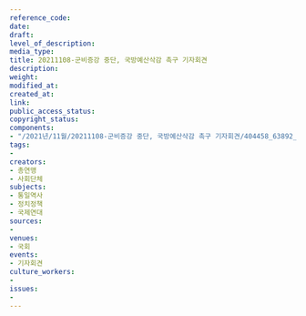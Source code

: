 ```yaml
---
reference_code: 
date: 
draft: 
level_of_description: 
media_type: 
title: 20211108-군비증강 중단, 국방예산삭감 촉구 기자회견
description: 
weight: 
modified_at: 
created_at: 
link: 
public_access_status: 
copyright_status: 
components:
- "/2021년/11월/20211108-군비증강 중단, 국방예산삭감 촉구 기자회견/404458_63892_180.jpg"
tags:
- 
creators:
- 총연맹
- 사회단체
subjects:
- 통일역사
- 정치정책
- 국제연대
sources:
- 
venues:
- 국회
events:
- 기자회견
culture_workers:
- 
issues:
- 
---
```

